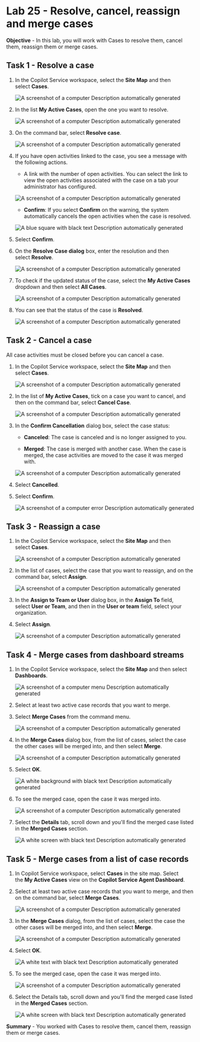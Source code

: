 # Lab 25 - Resolve, cancel, reassign and merge cases

**Objective** - In this lab, you will work with Cases to resolve them, cancel them, reassign them or merge cases.

## Task 1 - Resolve a case

1.  In the Copilot Service workspace, select the **Site Map** and then
    select **Cases**.

    ![A screenshot of a computer Description automatically generated](./media/media25-new/image1.png)

2.  In the list **My Active Cases**, open the one you want to resolve.

    ![A screenshot of a computer Description automatically generated](./media/media25-new/image2.png)

3.  On the command bar, select **Resolve case**.

    ![A screenshot of a computer Description automatically generated](./media/media25-new/image3.png)

4.  If you have open activities linked to the case, you see a message with the following actions.

    - A link with the number of open activities. You can select the link
      to view the open activities associated with the case on a tab your
      administrator has configured.

    ![A screenshot of a computer Description automatically generated](./media/media25-new/image4.png)

    - **Confirm**: If you select **Confirm** on the warning, the system automatically cancels the open activities when the case is resolved.

    ![A blue square with black text Description automatically generated](./media/media25-new/image5.png)

5.  Select **Confirm**.

6.  On the **Resolve Case dialog** box, enter the resolution and then select **Resolve**.

    ![A screenshot of a computer Description automatically generated](./media/media25-new/image6.png)

7.  To check if the updated status of the case, select the **My Active Cases** dropdown and then select **All Cases**.

    ![A screenshot of a computer Description automatically generated](./media/media25-new/image7.png)

8.  You can see that the status of the case is **Resolved**.

    ![A screenshot of a computer Description automatically generated](./media/media25-new/image8.png)

## Task 2 - Cancel a case

All case activities must be closed before you can cancel a case.

1.  In the Copilot Service workspace, select the **Site Map** and then select **Cases**.

    ![A screenshot of a computer Description automatically generated](./media/media25-new/image1.png)

2.  In the list of **My Active Cases**, tick on a case you want to cancel, and then on the command bar, select **Cancel Case**.

    ![A screenshot of a computer Description automatically generated](./media/media25-new/image9.png)

3.  In the **Confirm Cancellation** dialog box, select the case status:

    - **Canceled**: The case is canceled and is no longer assigned to you.

    - **Merged**: The case is merged with another case. When the case is merged, the case activities are moved to the case it was merged with.

    ![A screenshot of a computer Description automatically generated](./media/media25-new/image10.png)

4.  Select **Cancelled**.

5.  Select **Confirm**.

    ![A screenshot of a computer error Description automatically generated](./media/media25-new/image11.png)

## Task 3 - Reassign a case

1.  In the Copilot Service workspace, select the **Site Map** and then select **Cases**.

    ![A screenshot of a computer Description automatically generated](./media/media25-new/image1.png)

2.  In the list of cases, select the case that you want to reassign, and on the command bar, select **Assign**.

    ![A screenshot of a computer Description automatically generated](./media/media25-new/image12.png)

3.  In the **Assign to Team or User** dialog box, in the **Assign
    To** field, select **User or Team**, and then in the **User or
    team** field, select your organization.

4.  Select **Assign**.

    ![A screenshot of a computer Description automatically generated](./media/media25-new/image13.png)

## Task 4 - Merge cases from dashboard streams

1.  In the Copilot Service workspace, select the **Site Map** and then
    select **Dashboards**.

    ![A screenshot of a computer menu Description automatically generated](./media/media25-new/image14.png)

2.  Select at least two active case records that you want to merge.

3.  Select **Merge Cases** from the command menu.

    ![A screenshot of a computer Description automatically generated](./media/media25-new/image15.png)

4.  In the **Merge Cases** dialog box, from the list of cases, select
    the case the other cases will be merged into, and then
    select **Merge**.

    ![A screenshot of a computer Description automatically generated](./media/media25-new/image16.png)

5.  Select **OK**.

    ![A white background with black text Description automatically generated](./media/media25-new/image17.png)

6.  To see the merged case, open the case it was merged into.

    ![A screenshot of a computer Description automatically generated](./media/media25-new/image18.png)

7.  Select the **Details** tab, scroll down and you'll find the merged case
    listed in the **Merged Cases** section.

    ![A white screen with black text Description automatically generated](./media/media25-new/image19.png)

## Task 5 - Merge cases from a list of case records

1.  In Copilot Service workspace, select **Cases** in the site map.
    Select the **My Active Cases** view on the **Copilot Service Agent
    Dashboard**.

2.  Select at least two active case records that you want to merge, and
    then on the command bar, select **Merge Cases**.

    ![A screenshot of a computer Description automatically generated](./media/media25-new/image20.png)

3.  In the **Merge Cases** dialog, from the list of cases, select the
    case the other cases will be merged into, and then select **Merge**.

    ![A screenshot of a computer Description automatically generated](./media/media25-new/image21.png)

4.  Select **OK**.

    ![A white text with black text Description automatically generated](./media/media25-new/image22.png)

5.  To see the merged case, open the case it was merged into.

    ![A screenshot of a computer Description automatically generated](./media/media25-new/image23.png)

6.  Select the Details tab, scroll down and you'll find the merged case
    listed in the **Merged Cases** section.

    ![A white screen with black text Description automatically generated](./media/media25-new/image24.png)

**Summary** - You worked with Cases to resolve them, cancel them, reassign them or merge cases.
